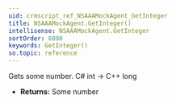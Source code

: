 ```yaml
---
uid: crmscript_ref_NSAAAMockAgent_GetInteger
title: NSAAAMockAgent.GetInteger()
intellisense: NSAAAMockAgent.GetInteger
sortOrder: 8890
keywords: GetInteger()
so.topic: reference
---
```



Gets some number. C# int -> C++ long



* **Returns:** Some number



